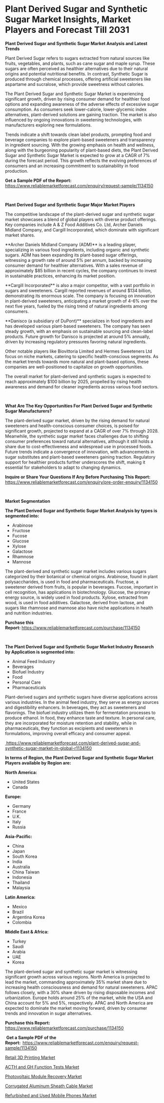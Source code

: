 <p><h1>Plant Derived Sugar and Synthetic Sugar Market Insights, Market Players and Forecast Till 2031</h1></p><p><strong>Plant Derived Sugar and Synthetic Sugar Market Analysis and Latest Trends</strong></p>
<p><p>Plant Derived Sugar refers to sugars extracted from natural sources like fruits, vegetables, and plants, such as cane sugar and maple syrup. These sugars are often perceived as healthier alternatives due to their natural origins and potential nutritional benefits. In contrast, Synthetic Sugar is produced through chemical processes, offering artificial sweeteners like aspartame and sucralose, which provide sweetness without calories.</p><p>The Plant Derived Sugar and Synthetic Sugar Market is experiencing significant growth, driven by rising consumer demand for healthier food options and expanding awareness of the adverse effects of excessive sugar consumption. As consumers seek lower-calorie, lower-glycemic index alternatives, plant-derived solutions are gaining traction. The market is also influenced by ongoing innovations in sweetening technologies, with manufacturers exploring new formulations.</p><p>Trends indicate a shift towards clean label products, prompting food and beverage companies to explore plant-based sweeteners and transparency in ingredient sourcing. With the growing emphasis on health and wellness, along with the burgeoning popularity of plant-based diets, the Plant Derived Sugar and Synthetic Sugar Market is expected to grow at a CAGR of 7% during the forecast period. This growth reflects the evolving preferences of consumers and an increasing commitment to sustainability in food production.</p></p>
<p><strong>Get a Sample PDF of the Report:&nbsp;</strong> <a href="https://www.reliablemarketforecast.com/enquiry/request-sample/1134150?utm_campaign=1127&utm_medium=2&utm_source=Github&utm_content=ia&utm_term=08102024&utm_id=plant-derived-sugar-and-synthetic-sugar">https://www.reliablemarketforecast.com/enquiry/request-sample/1134150</a></p>
<p>&nbsp;</p>
<p><strong>Plant Derived Sugar and Synthetic Sugar Major Market Players</strong></p>
<p><p>The competitive landscape of the plant-derived sugar and synthetic sugar market showcases a blend of global players with diverse product offerings. Key companies include A & Z Food Additives Co. Ltd, Archer Daniels Midland Company, and Cargill Incorporated, which dominate with significant market shares.</p><p>**Archer Daniels Midland Company (ADM)** is a leading player, specializing in various food ingredients, including organic and synthetic sugars. ADM has been expanding its plant-based sugar offerings, witnessing a growth rate of around 5% per annum, backed by increasing consumer demand for healthier alternatives. With a sales revenue of approximately $85 billion in recent cycles, the company continues to invest in sustainable practices, enhancing its market position.</p><p>**Cargill Incorporated** is also a major competitor, with a vast portfolio in sugars and sweeteners. Cargill reported revenues of around $134 billion, demonstrating its enormous scale. The company is focusing on innovation in plant-derived sweeteners, anticipating a market growth of 4-6% over the next five years, fueled by the rising trend of natural ingredients among consumers.</p><p>**Danisco (a subsidiary of DuPont)** specializes in food ingredients and has developed various plant-based sweeteners. The company has seen steady growth, with an emphasis on sustainable sourcing and clean-label products. Future growth for Danisco is projected at around 5% annually, driven by increasing regulatory pressures favoring natural ingredients.</p><p>Other notable players like Biovittoria Limited and Hermes Sweeteners Ltd focus on niche markets, catering to specific health-conscious segments. As the market trends towards more natural and plant-based options, these companies are well-positioned to capitalize on growth opportunities.</p><p>The overall market for plant-derived and synthetic sugars is expected to reach approximately $100 billion by 2025, propelled by rising health awareness and demand for cleaner ingredients across various food sectors.</p></p>
<p>&nbsp;</p>
<p><strong>What Are The Key Opportunities For Plant Derived Sugar and Synthetic Sugar Manufacturers?</strong></p>
<p><p>The plant-derived sugar market, driven by the rising demand for natural sweeteners and health-conscious consumer choices, is poised for significant growth, projected to expand at a CAGR of over 7% through 2028. Meanwhile, the synthetic sugar market faces challenges due to shifting consumer preferences toward natural alternatives, although it still holds a share due to cost-effectiveness and widespread use in processed foods. Future trends indicate a convergence of innovation, with advancements in sugar substitutes and plant-based sweeteners gaining traction. Regulatory support for healthier products further underscores the shift, making it essential for stakeholders to adapt to changing dynamics.</p></p>
<p><strong>Inquire or Share Your Questions If Any Before Purchasing This Report:</strong> <a href="https://www.reliablemarketforecast.com/enquiry/pre-order-enquiry/1134150?utm_campaign=1127&utm_medium=2&utm_source=Github&utm_content=ia&utm_term=08102024&utm_id=plant-derived-sugar-and-synthetic-sugar">https://www.reliablemarketforecast.com/enquiry/pre-order-enquiry/1134150</a></p>
<p>&nbsp;</p>
<p><strong>Market Segmentation</strong></p>
<p><strong>The Plant Derived Sugar and Synthetic Sugar Market Analysis by types is segmented into:</strong></p>
<p><ul><li>Arabinose</li><li>Fructose</li><li>Fucose</li><li>Glucose</li><li>Xylose</li><li>Galactose</li><li>Rhamnose</li><li>Mannose</li></ul></p>
<p><p>The plant-derived and synthetic sugar market includes various sugars categorized by their botanical or chemical origins. Arabinose, found in plant polysaccharides, is used in food and pharmaceuticals. Fructose, a sweetener derived from fruits, is popular in beverages. Fucose, important in cell recognition, has applications in biotechnology. Glucose, the primary energy source, is widely used in food products. Xylose, extracted from wood, is used in food additives. Galactose, derived from lactose, and sugars like rhamnose and mannose also have niche applications in health and nutrition industries.</p></p>
<p><strong>Purchase this Report:&nbsp;</strong><a href="https://www.reliablemarketforecast.com/purchase/1134150?utm_campaign=1127&utm_medium=2&utm_source=Github&utm_content=ia&utm_term=08102024&utm_id=plant-derived-sugar-and-synthetic-sugar">https://www.reliablemarketforecast.com/purchase/1134150</a></p>
<p>&nbsp;</p>
<p><strong>The Plant Derived Sugar and Synthetic Sugar Market Industry Research by Application is segmented into:</strong></p>
<p><ul><li>Animal Feed Industry</li><li>Beverages</li><li>Biofuel Industry</li><li>Food</li><li>Personal Care</li><li>Pharmaceuticals</li></ul></p>
<p><p>Plant-derived sugars and synthetic sugars have diverse applications across various industries. In the animal feed industry, they serve as energy sources and digestibility enhancers. In beverages, they act as sweeteners and flavorings. The biofuel industry utilizes them for fermentation processes to produce ethanol. In food, they enhance taste and texture. In personal care, they are incorporated for moisture retention and stability, while in pharmaceuticals, they function as excipients and sweeteners in formulations, improving overall efficacy and consumer appeal.</p></p>
<p><a href="https://www.reliablemarketforecast.com/plant-derived-sugar-and-synthetic-sugar-market-in-global-r1134150?utm_campaign=1127&utm_medium=2&utm_source=Github&utm_content=ia&utm_term=08102024&utm_id=plant-derived-sugar-and-synthetic-sugar">&nbsp;https://www.reliablemarketforecast.com/plant-derived-sugar-and-synthetic-sugar-market-in-global-r1134150</a></p>
<p><strong>In terms of Region, the Plant Derived Sugar and Synthetic Sugar Market Players available by Region are:</strong></p>
<p>
    <p> <strong> North America: </strong>
        <ul>
            <li>United States</li>
            <li>Canada</li>
        </ul>
        </p> 
    <p> <strong> Europe: </strong>
        <ul>
            <li>Germany</li>
            <li>France</li>
            <li>U.K.</li>
            <li>Italy</li>
            <li>Russia</li>
        </ul>
        </p> 
    <p> <strong> Asia-Pacific: </strong>
        <ul>
            <li>China</li>
            <li>Japan</li>
            <li>South Korea</li>
            <li>India</li>
            <li>Australia</li>
            <li>China Taiwan</li>
            <li>Indonesia</li>
            <li>Thailand</li>
            <li>Malaysia</li>
        </ul>
        </p> 
    <p> <strong> Latin America: </strong>
        <ul>
            <li>Mexico</li>
            <li>Brazil</li>
            <li>Argentina Korea</li>
            <li>Colombia</li>
        </ul>
        </p> 
    <p> <strong> Middle East & Africa: </strong>
        <ul>
            <li>Turkey</li>
            <li>Saudi</li>
            <li>Arabia</li>
            <li>UAE</li>
            <li>Korea</li>
        </ul>
    </p>
    </p>
<p><p>The plant-derived sugar and synthetic sugar market is witnessing significant growth across various regions. North America is projected to lead the market, commanding approximately 35% market share due to increasing health consciousness and demand for natural sweeteners. APAC follows closely, with a 30% share driven by rising disposable incomes and urbanization. Europe holds around 25% of the market, while the USA and China account for 5% and 5%, respectively. APAC and North America are expected to dominate the market moving forward, driven by consumer trends and innovation in sugar alternatives.</p></p>
<p><strong>Purchase this Report: </strong><a href="https://www.reliablemarketforecast.com/purchase/1134150?utm_campaign=1127&utm_medium=2&utm_source=Github&utm_content=ia&utm_term=08102024&utm_id=plant-derived-sugar-and-synthetic-sugar">https://www.reliablemarketforecast.com/purchase/1134150</a></p>
<p>&nbsp;<strong>Get a Sample PDF of the Report:&nbsp;&nbsp;</strong><a href="https://www.reliablemarketforecast.com/enquiry/request-sample/1134150?utm_campaign=1127&utm_medium=2&utm_source=Github&utm_content=ia&utm_term=08102024&utm_id=plant-derived-sugar-and-synthetic-sugar">https://www.reliablemarketforecast.com/enquiry/request-sample/1134150</a></p>
<p><strong></strong></p>
<p><p><a href="https://www.linkedin.com/pulse/investment-opportunities-retail-3d-printing-sector-risk-analysis-wmwme?utm_campaign=1127&utm_medium=2&utm_source=Github&utm_content=ia&utm_term=08102024&utm_id=plant-derived-sugar-and-synthetic-sugar">Retail 3D Printing Market</a></p><p><a href="https://github.com/AlesiaDushku485/Market-Research-Report-List-1/blob/main/acth-and-gh-function-tests-market.md?utm_campaign=1127&utm_medium=2&utm_source=Github&utm_content=ia&utm_term=08102024&utm_id=plant-derived-sugar-and-synthetic-sugar">ACTH and GH Function Tests Market</a></p><p><a href="https://issuu.com/reportprime-2/docs/photovoltaic-module-recovery-market_852fa1cc01e1c3?utm_campaign=1127&utm_medium=2&utm_source=Github&utm_content=ia&utm_term=08102024&utm_id=plant-derived-sugar-and-synthetic-sugar">Photovoltaic Module Recovery Market</a></p><p><a href="https://issuu.com/reportprime-2/docs/corrugated-aluminum-sheath-cable-ma_dbbf99b21dea32?utm_campaign=1127&utm_medium=2&utm_source=Github&utm_content=ia&utm_term=08102024&utm_id=plant-derived-sugar-and-synthetic-sugar">Corrugated Aluminum Sheath Cable Market</a></p><p><a href="https://www.linkedin.com/pulse/navigating-global-refurbished-used-mobile-phones-market-from-yzoie?utm_campaign=1127&utm_medium=2&utm_source=Github&utm_content=ia&utm_term=08102024&utm_id=plant-derived-sugar-and-synthetic-sugar">Refurbished and Used Mobile Phones Market</a></p></p>